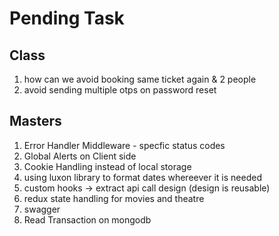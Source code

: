 # Pending Task

## Class

1. how can we avoid booking same ticket again & 2 people
2. avoid sending multiple otps on password reset

## Masters

1. Error Handler Middleware - specfic status codes
2. Global Alerts on Client side
3. Cookie Handling instead of local storage
4. using luxon library to format dates whereever it is needed
5. custom hooks -> extract api call design (design is reusable)
6. redux state handling for movies and theatre
7. swagger
8. Read Transaction on mongodb
